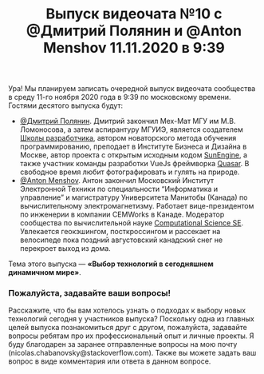 ﻿---
title: "Выпуск видеочата №10 с @Дмитрий Полянин и @Anton Menshov 11.11.2020 в 9:39"
se.owner.user_id: 6
se.owner.display_name: "Nicolas Chabanovsky"
se.owner.link: "https://ru.meta.stackoverflow.com/users/6/nicolas-chabanovsky"
se.link: "https://ru.meta.stackoverflow.com/questions/10955/%d0%92%d1%8b%d0%bf%d1%83%d1%81%d0%ba-%d0%b2%d0%b8%d0%b4%d0%b5%d0%be%d1%87%d0%b0%d1%82%d0%b0-10-%d1%81-%d0%94%d0%bc%d0%b8%d1%82%d1%80%d0%b8%d0%b9-%d0%9f%d0%be%d0%bb%d1%8f%d0%bd%d0%b8%d0%bd-%d0%b8-anton-menshov-11-11-2020-%d0%b2-939"
se.question_id: 10955
se.post_type: question
---
<p>Ура! Мы планируем записать очередной выпуск видеочата сообщества в среду 11-го ноября 2020 года в 9:39 по московскому времени. Гостями десятого выпуска будут:</p>
<ul>
<li><a href="https://ru.stackoverflow.com/users/205037/">@Дмитрий Полянин</a>. Дмитрий закончил Мех-Мат МГУ им М.В. Ломоносова, а затем аспирантуру МГУИЭ, является создателем <a href="https://okeanij.ru" rel="nofollow noreferrer">Школы разработчика</a>, автором новаторского метода обучения программированию, преподает в Институте Бизнеса и Дизайна в Москве, автор проекта с открытым исходным кодом <a href="https://github.com/sunengine/SunEngine" rel="nofollow noreferrer">SunEngine</a>, а также участник команды разработки VueJs фреймворка <a href="https://quasar.dev" rel="nofollow noreferrer">Quasar</a>.  В свободное время любит фотографировать и гулять на природе.</li>
<li><a href="https://ru.stackoverflow.com/users/337980/anton-menshov">@Anton Menshov</a>. Антон закончил Московский Институт Электронной Техники по специальности “Информатика и управление” и магистратуру Университета Манитобы (Канада) по вычислительному электромагнетизму. Работает вице-президентом по инженерии в компании CEMWorks в Канаде. Модератор сообщества по вычислительной науке <a href="https://scicomp.stackexchange.com/">Computational Science SE</a>. Увлекается геокэшингом, посткроссингом и рассекает на велосипеде пока поздний августовский канадский снег не перекроет выход из дома.</li>
</ul>
<p>Тема этого выпуска — <strong>«Выбор технологий в сегодняшнем динамичном мире»</strong>.</p>
<h3>Пожалуйста, задавайте ваши вопросы!</h3>
<p>Расскажите, что бы вам хотелось узнать о подходах к выбору новых технологий сегодня у участников выпуска? Поскольку одна из главных целей выпуска познакомиться друг с другом, пожалуйста, задавайте вопросы ребятам про их профессиональный опыт и личные проекты. Я буду благодарен за заранее отправленные вопросы на мою почту (nicolas.chabanovsky@stackoverflow.com). Также вы можете задать ваш вопрос в виде комментария или ответа в данном вопросе.</p>
